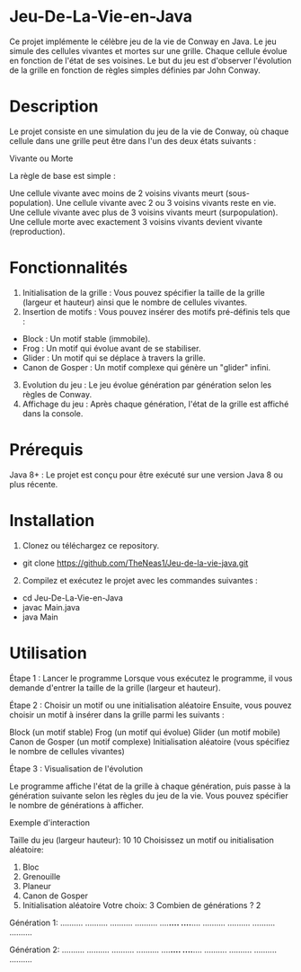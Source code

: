 # Jeu-De-La-Vie-en-Java

Ce projet implémente le célèbre jeu de la vie de Conway en Java. Le jeu simule des cellules vivantes et mortes sur une grille. Chaque cellule évolue en fonction de l'état de ses voisines. Le but du jeu est d'observer l'évolution de la grille en fonction de règles simples définies par John Conway.

# Description

Le projet consiste en une simulation du jeu de la vie de Conway, où chaque cellule dans une grille peut être dans l'un des deux états suivants :

Vivante ou Morte

La règle de base est simple :

Une cellule vivante avec moins de 2 voisins vivants meurt (sous-population).
Une cellule vivante avec 2 ou 3 voisins vivants reste en vie.
Une cellule vivante avec plus de 3 voisins vivants meurt (surpopulation).
Une cellule morte avec exactement 3 voisins vivants devient vivante (reproduction).

# Fonctionnalités

1. Initialisation de la grille : Vous pouvez spécifier la taille de la grille (largeur et hauteur) ainsi que le nombre de cellules vivantes.
2. Insertion de motifs : Vous pouvez insérer des motifs pré-définis tels que :
 - Block : Un motif stable (immobile).
 - Frog : Un motif qui évolue avant de se stabiliser.
 - Glider : Un motif qui se déplace à travers la grille.
 - Canon de Gosper : Un motif complexe qui génère un "glider" infini.
3. Evolution du jeu : Le jeu évolue génération par génération selon les règles de Conway.
4. Affichage du jeu : Après chaque génération, l'état de la grille est affiché dans la console.

# Prérequis

Java 8+ : Le projet est conçu pour être exécuté sur une version Java 8 ou plus récente.

# Installation

1. Clonez ou téléchargez ce repository.
 - git clone https://github.com/TheNeas1/Jeu-de-la-vie-java.git

2. Compilez et exécutez le projet avec les commandes suivantes :

 - cd Jeu-De-La-Vie-en-Java
 - javac Main.java
 - java Main

# Utilisation

Étape 1 : Lancer le programme
Lorsque vous exécutez le programme, il vous demande d'entrer la taille de la grille (largeur et hauteur).

Étape 2 : Choisir un motif ou une initialisation aléatoire
Ensuite, vous pouvez choisir un motif à insérer dans la grille parmi les suivants :

Block (un motif stable)
Frog (un motif qui évolue)
Glider (un motif mobile)
Canon de Gosper (un motif complexe)
Initialisation aléatoire (vous spécifiez le nombre de cellules vivantes)

Étape 3 : Visualisation de l'évolution

Le programme affiche l'état de la grille à chaque génération, puis passe à la génération suivante selon les règles du jeu de la vie. Vous pouvez spécifier le nombre de générations à afficher.

Exemple d'interaction

Taille du jeu (largeur hauteur): 10 10
Choisissez un motif ou initialisation aléatoire:
1. Bloc
2. Grenouille
3. Planeur
4. Canon de Gosper
5. Initialisation aléatoire
Votre choix: 3
Combien de générations ? 2

Génération 1:
..........
..........
..........
..........
....**....
....**....
..........
..........
..........
..........

Génération 2:
..........
..........
..........
..........
....**....
....**....
..........
..........
..........
..........




